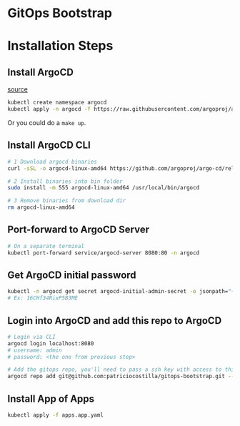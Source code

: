 # GitOps Bootstrap

# Installation Steps

## Install ArgoCD

[source](https://argo-cd.readthedocs.io/en/stable/getting_started/)

```sh
kubectl create namespace argocd
kubectl apply -n argocd -f https://raw.githubusercontent.com/argoproj/argo-cd/stable/manifests/install.yaml
```


Or you could do a `make up`.

## Install ArgoCD CLI

```sh
# 1 Download argocd binaries
curl -sSL -o argocd-linux-amd64 https://github.com/argoproj/argo-cd/releases/latest/download/argocd-linux-amd64
```

```sh
# 2 Install binaries into bin folder
sudo install -m 555 argocd-linux-amd64 /usr/local/bin/argocd
```

```sh
# 3 Remove binaries from download dir
rm argocd-linux-amd64
```

## Port-forward to ArgoCD Server
```sh
# On a separate terminal
kubectl port-forward service/argocd-server 8080:80 -n argocd
```

## Get ArgoCD initial password

```sh
kubectl -n argocd get secret argocd-initial-admin-secret -o jsonpath="{.data.password}" | base64 -d; echo
# Ex: 16CHf34RixP5B3ME
```

## Login into ArgoCD and add this repo to ArgoCD

```sh
# Login via CLI
argocd login localhost:8080
# username: admin
# password: <the one from previous step>
```

```sh
# Add the gitops repo, you'll need to pass a ssh key with access to this
argocd repo add git@github.com:patriciocostilla/gitops-bootstrap.git --ssh-private-key-path </path/to/ssh-private-key> # Ex: ~/.ssh/id_rsa_argo
```

## Install App of Apps

```sh
kubectl apply -f apps.app.yaml
```
